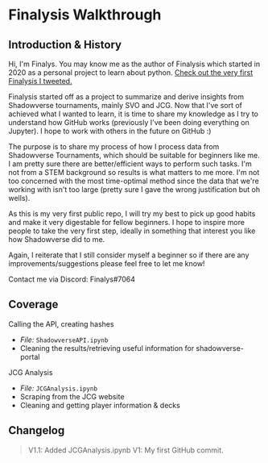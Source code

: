 # Finalysis Walkthrough

## Introduction & History
Hi, I'm Finalys. You may know me as the author of Finalysis which started in 2020 as a personal project to learn about python. [Check out the very first Finalysis I tweeted.](https://twitter.com/_finalys_/status/1241254832989593606?s=20&t=voDlHTU61L76QXQsW92XNQ)

Finalysis started off as a project to summarize and derive insights from Shadowverse tournaments, mainly SVO and JCG. Now that I've sort of achieved what I wanted to learn, it is time to share my knowledge as I try to understand how GitHub works (previously I've been doing everything on Jupyter). I hope to work with others in the future on GitHub :)

The purpose is to share my process of how I process data from Shadowverse Tournaments, which should be suitable for beginners like me. I am pretty sure there are better/efficient ways to perform such tasks. I'm not from a STEM background so results is what matters to me more. I'm not too concerned with the most time-optimal method since the data that we're working with isn't too large (pretty sure I gave the wrong justification but oh wells).

As this is my very first public repo, I will try my best to pick up good habits and make it very digestable for fellow beginners. I hope to inspire more people to take the very first step, ideally in something that interest you like how Shadowverse did to me. 

Again, I reiterate that I still consider myself a beginner so if there are any improvements/suggestions please feel free to let me know! 

Contact me via Discord: Finalys#7064

## Coverage
Calling the API, creating hashes
- *File:* `ShadowverseAPI.ipynb`
- Cleaning the results/retrieving useful information for shadowverse-portal
    
JCG Analysis
- *File:* `JCGAnalysis.ipynb`
- Scraping from the JCG website
- Cleaning and getting player information & decks

## Changelog
> V1.1: Added JCGAnalysis.ipynb
> V1: My first GitHub commit.

